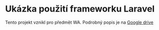 # Ukázka použití frameworku Laravel

Tento projekt vznikl pro předmět WA. Podrobný popis je na [Google drive](https://drive.google.com/open?id=1DPUcwKs2XY1Ly2HpXwAN-4mDxHHsruYlFINnU2i9OGc)